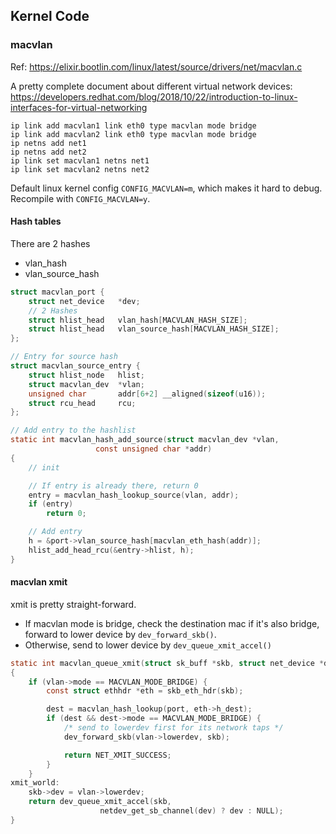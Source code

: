 ## Kernel Code

### macvlan

Ref: https://elixir.bootlin.com/linux/latest/source/drivers/net/macvlan.c 

A pretty complete document about different virtual network devices: 
https://developers.redhat.com/blog/2018/10/22/introduction-to-linux-interfaces-for-virtual-networking 

```shell
ip link add macvlan1 link eth0 type macvlan mode bridge
ip link add macvlan2 link eth0 type macvlan mode bridge
ip netns add net1
ip netns add net2
ip link set macvlan1 netns net1
ip link set macvlan2 netns net2
```

Default linux kernel config `CONFIG_MACVLAN=m`, which makes it hard to debug. Recompile
with `CONFIG_MACVLAN=y`.


#### Hash tables

There are 2 hashes
- vlan_hash
- vlan_source_hash

```c
struct macvlan_port {
	struct net_device	*dev;
    // 2 Hashes
	struct hlist_head	vlan_hash[MACVLAN_HASH_SIZE];
	struct hlist_head	vlan_source_hash[MACVLAN_HASH_SIZE];
};
```


```c
// Entry for source hash
struct macvlan_source_entry {
	struct hlist_node	hlist;
	struct macvlan_dev	*vlan;
	unsigned char		addr[6+2] __aligned(sizeof(u16));
	struct rcu_head		rcu;
};

// Add entry to the hashlist 
static int macvlan_hash_add_source(struct macvlan_dev *vlan,
				   const unsigned char *addr)
{
    // init

    // If entry is already there, return 0
  	entry = macvlan_hash_lookup_source(vlan, addr);
	if (entry)
		return 0;

    // Add entry
    h = &port->vlan_source_hash[macvlan_eth_hash(addr)];
	hlist_add_head_rcu(&entry->hlist, h);
}
```

#### macvlan xmit

xmit is pretty straight-forward.

- If macvlan mode is bridge, check the destination mac if it's also bridge, forward to
lower device by `dev_forward_skb()`.
- Otherwise, send to lower device by `dev_queue_xmit_accel()`

```c
static int macvlan_queue_xmit(struct sk_buff *skb, struct net_device *dev)
{
    if (vlan->mode == MACVLAN_MODE_BRIDGE) {
		const struct ethhdr *eth = skb_eth_hdr(skb);

		dest = macvlan_hash_lookup(port, eth->h_dest);
		if (dest && dest->mode == MACVLAN_MODE_BRIDGE) {
			/* send to lowerdev first for its network taps */
			dev_forward_skb(vlan->lowerdev, skb);

			return NET_XMIT_SUCCESS;
		}
	}
xmit_world:
	skb->dev = vlan->lowerdev;
	return dev_queue_xmit_accel(skb,
				    netdev_get_sb_channel(dev) ? dev : NULL);
}
```
